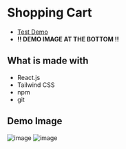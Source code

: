 # Shopping Cart


- [Test Demo](https:/notjameshan.github.io/shopping-cart/)
- **!! DEMO IMAGE AT THE BOTTOM !!**

## What is made with
- React.js
- Tailwind CSS
- npm
- git


## Demo Image
![image](https://user-images.githubusercontent.com/77949696/130263738-a262a38f-987d-4aa9-bc74-434078fdfe34.png)
![image](https://user-images.githubusercontent.com/77949696/130265516-c5b6e52c-151e-4bbd-a1e2-029d9745b37f.png)
